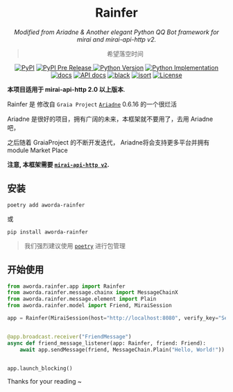 <div align="center">

# Rainfer

_Modified from Ariadne & Another elegant Python QQ Bot framework for mirai and mirai-api-http v2._

> 希望落空时间

<a href="https://pypi.org/project/graia-ariadne"><img alt="PyPI" src="https://img.shields.io/pypi/v/aworda-rainfer" /></a></td>
<a href="https://pypi.org/project/graia-ariadne"><img alt="PyPI Pre Release" src="https://img.shields.io/github/v/tag/AwordaProject/Rainfer?include_prereleases&label=latest&color=orange"></td>
<a href="https://pypi.org/project/graia-ariadne"><img alt="Python Version" src="https://img.shields.io/pypi/pyversions/aworda-rainfer" /></a>
<a href="https://pypi.org/project/graia-ariadne"><img alt="Python Implementation" src="https://img.shields.io/pypi/implementation/aworda-rainfer"></a>
<a href="https://nodocs.lol"><img alt="docs" src="https://img.shields.io/badge/文档-here-blue" /></a>
<a href="https://nodocs.lol"><img alt="API docs" src="https://img.shields.io/badge/API_文档-here-purple"></a>
<a href="https://github.com/psf/black"><img src="https://img.shields.io/badge/code%20style-black-black.svg" alt="black" /></a>
<a href="https://pycqa.github.io/isort/"><img src="https://img.shields.io/badge/%20imports-isort-%231674b1?style=flat" alt="isort"/></a>
<a href="https://github.com/AwordaProject/Rainfer/blob/master/LICENSE"><img alt="License" src="https://img.shields.io/github/license/GraiaProject/Rainfer"></a>

</div>

**本项目适用于 mirai-api-http 2.0 以上版本**.

Rainfer 是 修改自 `Graia Project`  [`Ariadne`](https://github.com/GraiaProject/Ariadne) 0.6.16 的一个很烂活

Ariadne 是很好的项目，拥有广阔的未来，本框架就不要用了，去用 Ariadne 吧，

之后随着 GraiaProject 的不断开发迭代， Ariadne将会支持更多平台并拥有 module Market Place

**注意, 本框架需要 [`mirai-api-http v2`](https://github.com/project-mirai/mirai-api-http).**

## 安装

`poetry add aworda-rainfer`

或

`pip install aworda-rainfer`

> 我们强烈建议使用 [`poetry`](https://python-poetry.org) 进行包管理

## 开始使用

```python
from aworda.rainfer.app import Rainfer
from aworda.rainfer.message.chainx import MessageChainX
from aworda.rainfer.message.element import Plain
from aworda.rainfer.model import Friend, MiraiSession

app = Rainfer(MiraiSession(host="http://localhost:8080", verify_key="ServiceVerifyKey", account=123456789))


@app.broadcast.receiver("FriendMessage")
async def friend_message_listener(app: Rainfer, friend: Friend):
    await app.sendMessage(friend, MessageChain.Plain("Hello, World!"))


app.launch_blocking()
```

Thanks for your reading ~
